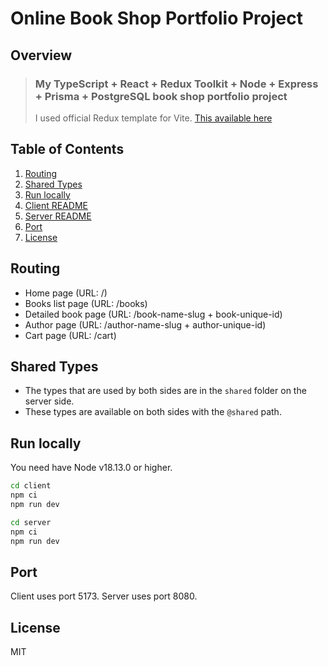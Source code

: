 # Online Book Shop Portfolio Project

## Overview

> ### My TypeScript + React + Redux Toolkit + Node + Express + Prisma + PostgreSQL book shop portfolio project
> I used official Redux template for Vite. [This available here](https://github.com/reduxjs/redux-templates)

## Table of Contents

1. [Routing](#routing)
2. [Shared Types](#shared-types)
2. [Run locally](#run-locally)
3. [Client README](/client/README.md)
4. [Server README](/server/README.md)
5. [Port](#port)
6. [License](#license)

## Routing

- Home page (URL: /)
- Books list page (URL: /books)
- Detailed book page (URL: /book-name-slug + book-unique-id)
- Author page (URL: /author-name-slug + author-unique-id)
- Cart page (URL: /cart)

## Shared Types

- The types that are used by both sides are in the `shared` folder on the server side.
- These types are available on both sides with the `@shared` path.

## Run locally

You need have Node v18.13.0 or higher.

```sh
cd client
npm ci
npm run dev

cd server
npm ci
npm run dev
```

## Port

Client uses port 5173.
Server uses port 8080.

## License

MIT
